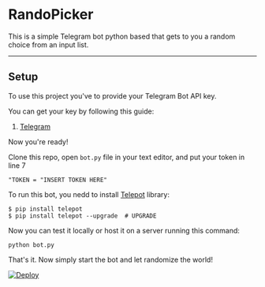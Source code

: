 # RandoPicker
This is a simple Telegram bot python based that gets to you a random choice from an input list.
___

## Setup

To use this project you've to provide your Telegram Bot API key.

You can get your key by following this guide:
1. [Telegram](https://core.telegram.org/bots#6-botfather)

Now you're ready!

Clone this repo, open ```bot.py``` file in your text editor, and put your token in line 7 
``` 
"TOKEN = "INSERT TOKEN HERE" 
```

To run this bot, you nedd to install [Telepot](http://telepot.readthedocs.io/en/latest/) library:
``` 
$ pip install telepot
$ pip install telepot --upgrade  # UPGRADE
```


Now you can test it locally or host it on a server running this command:
```
python bot.py

```

That's it. Now simply start the bot and let randomize the world!

[![Deploy](https://www.herokucdn.com/deploy/button.svg)](https://heroku.com/deploy?template=https://github.com/divyanshprakash/RandoPicker)

